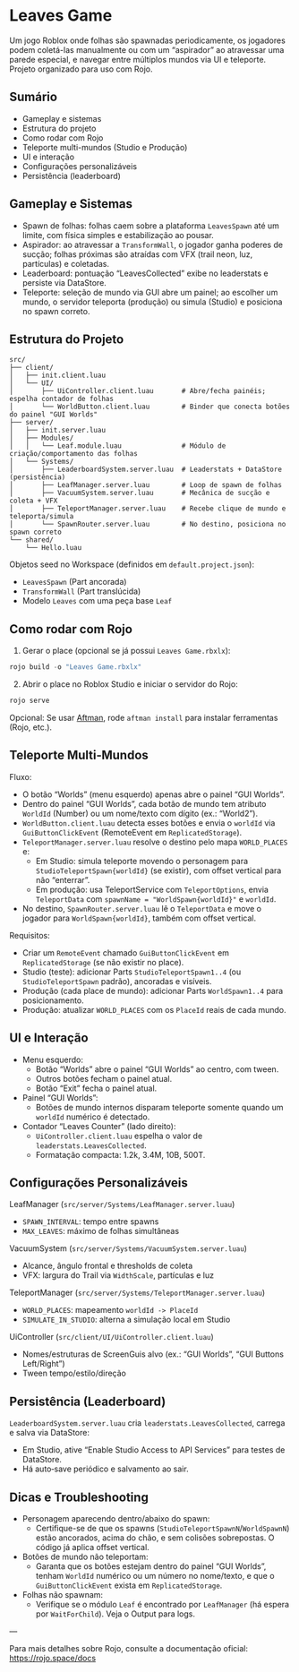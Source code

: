 # Leaves Game

Um jogo Roblox onde folhas são spawnadas periodicamente, os jogadores podem coletá-las manualmente ou com um “aspirador” ao atravessar uma parede especial, e navegar entre múltiplos mundos via UI e teleporte. Projeto organizado para uso com Rojo.

## Sumário
- Gameplay e sistemas
- Estrutura do projeto
- Como rodar com Rojo
- Teleporte multi-mundos (Studio e Produção)
- UI e interação
- Configurações personalizáveis
- Persistência (leaderboard)

## Gameplay e Sistemas

- Spawn de folhas: folhas caem sobre a plataforma `LeavesSpawn` até um limite, com física simples e estabilização ao pousar.
- Aspirador: ao atravessar a `TransformWall`, o jogador ganha poderes de sucção; folhas próximas são atraídas com VFX (trail neon, luz, partículas) e coletadas.
- Leaderboard: pontuação “LeavesCollected” exibe no leaderstats e persiste via DataStore.
- Teleporte: seleção de mundo via GUI abre um painel; ao escolher um mundo, o servidor teleporta (produção) ou simula (Studio) e posiciona no spawn correto.

## Estrutura do Projeto

```
src/
├── client/
│   ├── init.client.luau
│   └── UI/
│       ├── UiController.client.luau       # Abre/fecha painéis; espelha contador de folhas
│       └── WorldButton.client.luau        # Binder que conecta botões do painel "GUI Worlds"
├── server/
│   ├── init.server.luau
│   ├── Modules/
│   │   └── Leaf.module.luau               # Módulo de criação/comportamento das folhas
│   └── Systems/
│       ├── LeaderboardSystem.server.luau  # Leaderstats + DataStore (persistência)
│       ├── LeafManager.server.luau        # Loop de spawn de folhas
│       ├── VacuumSystem.server.luau       # Mecânica de sucção e coleta + VFX
│       ├── TeleportManager.server.luau    # Recebe clique de mundo e teleporta/simula
│       └── SpawnRouter.server.luau        # No destino, posiciona no spawn correto
└── shared/
    └── Hello.luau
```

Objetos seed no Workspace (definidos em `default.project.json`):
- `LeavesSpawn` (Part ancorada)
- `TransformWall` (Part translúcida)
- Modelo `Leaves` com uma peça base `Leaf`

## Como rodar com Rojo

1) Gerar o place (opcional se já possui `Leaves Game.rbxlx`):

```powershell
rojo build -o "Leaves Game.rbxlx"
```

2) Abrir o place no Roblox Studio e iniciar o servidor do Rojo:

```powershell
rojo serve
```

Opcional: Se usar [Aftman](https://github.com/LPGhatguy/aftman), rode `aftman install` para instalar ferramentas (Rojo, etc.).

## Teleporte Multi‑Mundos

Fluxo:
- O botão “Worlds” (menu esquerdo) apenas abre o painel “GUI Worlds”.
- Dentro do painel “GUI Worlds”, cada botão de mundo tem atributo `WorldId` (Number) ou um nome/texto com dígito (ex.: “World2”).
- `WorldButton.client.luau` detecta esses botões e envia o `worldId` via `GuiButtonClickEvent` (RemoteEvent em `ReplicatedStorage`).
- `TeleportManager.server.luau` resolve o destino pelo mapa `WORLD_PLACES` e:
  - Em Studio: simula teleporte movendo o personagem para `StudioTeleportSpawn{worldId}` (se existir), com offset vertical para não “enterrar”.
  - Em produção: usa TeleportService com `TeleportOptions`, envia `TeleportData` com `spawnName = "WorldSpawn{worldId}"` e `worldId`.
- No destino, `SpawnRouter.server.luau` lê o `TeleportData` e move o jogador para `WorldSpawn{worldId}`, também com offset vertical.

Requisitos:
- Criar um `RemoteEvent` chamado `GuiButtonClickEvent` em `ReplicatedStorage` (se não existir no place).
- Studio (teste): adicionar Parts `StudioTeleportSpawn1..4` (ou `StudioTeleportSpawn` padrão), ancoradas e visíveis.
- Produção (cada place de mundo): adicionar Parts `WorldSpawn1..4` para posicionamento.
- Produção: atualizar `WORLD_PLACES` com os `PlaceId` reais de cada mundo.

## UI e Interação

- Menu esquerdo:
  - Botão “Worlds” abre o painel “GUI Worlds” ao centro, com tween.
  - Outros botões fecham o painel atual.
  - Botão “Exit” fecha o painel atual.
- Painel “GUI Worlds”:
  - Botões de mundo internos disparam teleporte somente quando um `worldId` numérico é detectado.
- Contador “Leaves Counter” (lado direito):
  - `UiController.client.luau` espelha o valor de `leaderstats.LeavesCollected`.
  - Formatação compacta: 1.2k, 3.4M, 10B, 500T.

## Configurações Personalizáveis

LeafManager (`src/server/Systems/LeafManager.server.luau`)
- `SPAWN_INTERVAL`: tempo entre spawns
- `MAX_LEAVES`: máximo de folhas simultâneas

VacuumSystem (`src/server/Systems/VacuumSystem.server.luau`)
- Alcance, ângulo frontal e thresholds de coleta
- VFX: largura do Trail via `WidthScale`, partículas e luz

TeleportManager (`src/server/Systems/TeleportManager.server.luau`)
- `WORLD_PLACES`: mapeamento `worldId -> PlaceId`
- `SIMULATE_IN_STUDIO`: alterna a simulação local em Studio

UiController (`src/client/UI/UiController.client.luau`)
- Nomes/estruturas de ScreenGuis alvo (ex.: “GUI Worlds”, “GUI Buttons Left/Right”)
- Tween tempo/estilo/direção

## Persistência (Leaderboard)

`LeaderboardSystem.server.luau` cria `leaderstats.LeavesCollected`, carrega e salva via DataStore:
- Em Studio, ative “Enable Studio Access to API Services” para testes de DataStore.
- Há auto‑save periódico e salvamento ao sair.

## Dicas e Troubleshooting

- Personagem aparecendo dentro/abaixo do spawn:
  - Certifique-se de que os spawns (`StudioTeleportSpawnN`/`WorldSpawnN`) estão ancorados, acima do chão, e sem colisões sobrepostas. O código já aplica offset vertical.
- Botões de mundo não teleportam:
  - Garanta que os botões estejam dentro do painel “GUI Worlds”, tenham `WorldId` numérico ou um número no nome/texto, e que o `GuiButtonClickEvent` exista em `ReplicatedStorage`.
- Folhas não spawnam:
  - Verifique se o módulo `Leaf` é encontrado por `LeafManager` (há espera por `WaitForChild`). Veja o Output para logs.

—

Para mais detalhes sobre Rojo, consulte a documentação oficial: https://rojo.space/docs